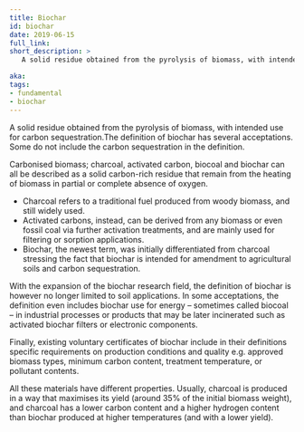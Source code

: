 ```yaml
---
title: Biochar
id: biochar
date: 2019-06-15
full_link: 
short_description: >
   A solid residue obtained from the pyrolysis of biomass, with intended use for carbon sequestration.

aka: 
tags:
- fundamental
- biochar
---
```

A solid residue obtained from the pyrolysis of biomass, with intended use for carbon sequestration.<!--more-->The definition of biochar has several acceptations. Some do not include the carbon sequestration in the definition.

Carbonised biomass; charcoal, activated carbon, biocoal and biochar can all be described as a solid carbon-rich residue that remain from the heating of biomass in partial or complete absence of oxygen.
- Charcoal refers to a traditional fuel produced from woody biomass, and still widely used. 
- Activated carbons, instead, can be derived from any biomass or even fossil coal via further activation treatments, and are mainly used for filtering or sorption applications. 
- Biochar, the newest term, was initially differentiated from charcoal stressing the fact that biochar is intended for amendment to agricultural soils and carbon sequestration.


With the expansion of the biochar research field, the definition of biochar is however no longer limited to soil applications. In some acceptations, the definition even includes biochar use for energy – sometimes called biocoal – in industrial processes or products that may be later incinerated such as activated biochar filters or electronic components. 

Finally, existing voluntary certificates of biochar include in their definitions specific requirements on production conditions and quality e.g. approved biomass types, minimum carbon content, treatment temperature, or pollutant contents.

All these materials have different properties. Usually, charcoal is produced in a way that maximises its yield (around 35% of the initial biomass weight), and charcoal has a lower carbon content and a higher hydrogen content than biochar produced at higher temperatures (and with a lower yield).

